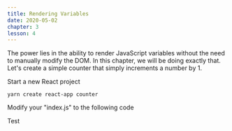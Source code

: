 ```yaml
---
title: Rendering Variables
date: 2020-05-02
chapter: 3
lesson: 4
---
```


The power lies in the ability to render JavaScript variables without the need to manually modify the DOM. In this chapter, we will be doing exactly that. Let's create a simple counter that simply increments a number by 1.

Start a new React project

```
yarn create react-app counter
```

Modify your "index.js" to the following code

Test